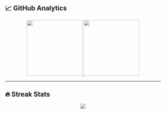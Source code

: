 ## 📈 GitHub Analytics

<div align="center">
  <a href="https://github.com/harshkushwaha7x">
    <img height="180em" src="https://github-readme-stats.vercel.app/api?username=harshkushwaha7x&show_icons=true&theme=transparent&hide_border=true"/>
    <img height="180em" src="https://github-readme-stats.vercel.app/api/top-langs/?username=harshkushwaha7x&layout=compact&theme=transparent&hide_border=true"/>
  </a>
</div>

---

## 🔥 Streak Stats

<div align="center">
  <img src="https://git-hub-streak-stats.vercel.app/?user=harshkushwaha7x&theme=transparent&hide_border=true(https://git.io/streak-stats)" />
</div>
